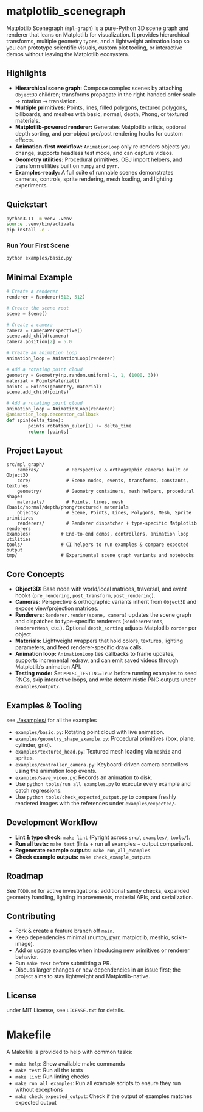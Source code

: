 # matplotlib_scenegraph

Matplotlib Scenegraph (`mpl-graph`) is a pure-Python 3D scene graph and renderer that leans on Matplotlib for visualization. It provides hierarchical transforms, multiple geometry types, and a lightweight animation loop so you can prototype scientific visuals, custom plot tooling, or interactive demos without leaving the Matplotlib ecosystem.

## Highlights
- **Hierarchical scene graph:** Compose complex scenes by attaching `Object3D` children; transforms propagate in the right-handed order scale → rotation → translation.
- **Multiple primitives:** Points, lines, filled polygons, textured polygons, billboards, and meshes with basic, normal, depth, Phong, or textured materials.
- **Matplotlib-powered renderer:** Generates Matplotlib artists, optional depth sorting, and per-object pre/post rendering hooks for custom effects.
- **Animation-first workflow:** `AnimationLoop` only re-renders objects you change, supports headless test mode, and can capture videos.
- **Geometry utilities:** Procedural primitives, OBJ import helpers, and transform utilities built on `numpy` and `pyrr`.
- **Examples-ready:** A full suite of runnable scenes demonstrates cameras, controls, sprite rendering, mesh loading, and lighting experiments.

## Quickstart

```bash
python3.11 -m venv .venv
source .venv/bin/activate
pip install -e .
```

### Run Your First Scene
```bash
python examples/basic.py
```

## Minimal Example

```python
# Create a renderer
renderer = Renderer(512, 512)

# Create the scene root
scene = Scene()

# Create a camera
camera = CameraPerspective()
scene.add_child(camera)
camera.position[2] = 5.0

# Create an animation loop
animation_loop = AnimationLoop(renderer)

# Add a rotating point cloud
geometry = Geometry(np.random.uniform(-1, 1, (1000, 3)))
material = PointsMaterial()
points = Points(geometry, material)
scene.add_child(points)

# Add a rotating point cloud
animation_loop = AnimationLoop(renderer)
@animation_loop.decorator_callback
def spin(delta_time):
		points.rotation_euler[1] += delta_time
		return [points]
```

## Project Layout

```
src/mpl_graph/
	cameras/          # Perspective & orthographic cameras built on Object3D
	core/             # Scene nodes, events, transforms, constants, textures
	geometry/         # Geometry containers, mesh helpers, procedural shapes
	materials/        # Points, lines, mesh (basic/normal/depth/phong/textured) materials
	objects/          # Scene, Points, Lines, Polygons, Mesh, Sprite primitives
	renderers/        # Renderer dispatcher + type-specific Matplotlib renderers
examples/           # End-to-end demos, controllers, animation loop utilities
tools/              # CI helpers to run examples & compare expected output
tmp/                # Experimental scene graph variants and notebooks
```

## Core Concepts
- **Object3D:** Base node with world/local matrices, traversal, and event hooks (`pre_rendering`, `post_transform`, `post_rendering`).
- **Cameras:** Perspective & orthographic variants inherit from `Object3D` and expose view/projection matrices.
- **Renderers:** `Renderer.render(scene, camera)` updates the scene graph and dispatches to type-specific renderers (`RendererPoints`, `RendererMesh`, etc.). Optional `depth_sorting` adjusts Matplotlib `zorder` per object.
- **Materials:** Lightweight wrappers that hold colors, textures, lighting parameters, and feed renderer-specific draw calls.
- **Animation loop:** `AnimationLoop` ties callbacks to frame updates, supports incremental redraw, and can emit saved videos through Matplotlib’s animation API.
- **Testing mode:** Set `MPLSC_TESTING=True` before running examples to seed RNGs, skip interactive loops, and write deterministic PNG outputs under `examples/output/`.

## Examples & Tooling

see [./examples/](./examples/) for all the examples

- `examples/basic.py`: Rotating point cloud with live animation.
- `examples/geometry_shape_example.py`: Procedural primitives (box, plane, cylinder, grid).
- `examples/textured_head.py`: Textured mesh loading via `meshio` and sprites.
- `examples/controller_camera.py`: Keyboard-driven camera controllers using the animation loop events.
- `examples/save_video.py`: Records an animation to disk.
- Use `python tools/run_all_examples.py` to execute every example and catch regressions.
- Use `python tools/check_expected_output.py` to compare freshly rendered images with the references under `examples/expected/`.

## Development Workflow
- **Lint & type check:** `make lint` (Pyright across `src/`, `examples/`, `tools/`).
- **Run all tests:** `make test` (lints + run all examples + output comparison).
- **Regenerate example outputs:** `make run_all_examples`
- **Check example outputs:** `make check_example_outputs`

## Roadmap
See `TODO.md` for active investigations: additional sanity checks, expanded geometry handling, lighting improvements, material APIs, and serialization.

## Contributing
- Fork & create a feature branch off `main`.
- Keep dependencies minimal (numpy, pyrr, matplotlib, meshio, scikit-image).
- Add or update examples when introducing new primitives or renderer behavior.
- Run `make test` before submitting a PR.
- Discuss larger changes or new dependencies in an issue first; the project aims to stay lightweight and Matplotlib-native.

## License
under MIT License, see `LICENSE.txt` for details.

# Makefile

A Makefile is provided to help with common tasks:
- `make help`: Show available make commands
- `make test`: Run all the tests
- `make lint`: Run linting checks
- `make run_all_examples`: Run all example scripts to ensure they run without exceptions
- `make check_expected_output`: Check if the output of examples matches expected output